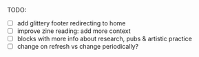 TODO:

- [ ] add glittery footer redirecting to home 
- [ ] improve zine reading: add more context
- [ ] blocks with more info about research, pubs & artistic practice
- [ ] change on refresh vs change periodically?
